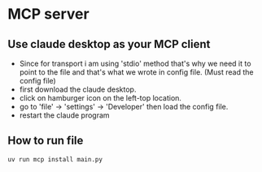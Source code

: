 # MCP server 

## Use claude desktop as your MCP client
- Since for transport i am using 'stdio' method that's why we need it to point to the file and that's what we wrote in config file. (Must read the config file)  
- first download the claude desktop.
- click on hamburger icon on the left-top location.
- go to 'file' -> 'settings' -> 'Developer' then load the config file.
- restart the claude program

## How to run file 
```
uv run mcp install main.py
```

